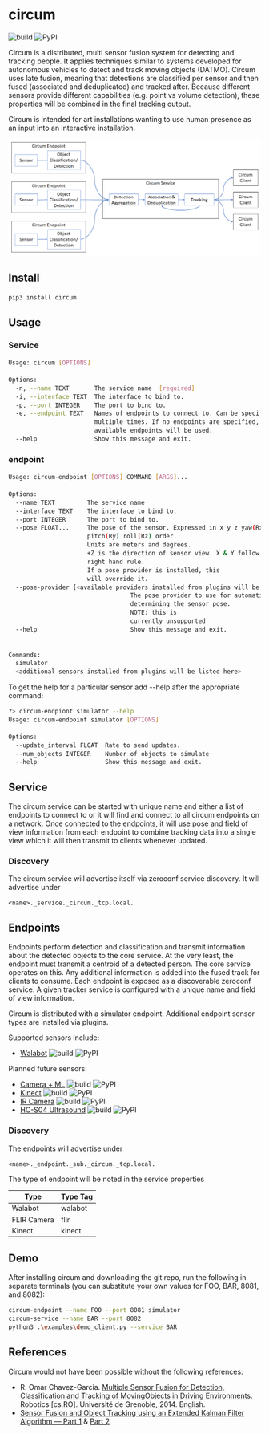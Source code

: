 # circum

![build](https://travis-ci.com/LumineerLabs/circum.svg?branch=master) ![PyPI](https://img.shields.io/pypi/v/circum)

Circum is a distributed, multi sensor fusion system for detecting and tracking people. It applies techniques similar to systems developed for autonomous vehicles to detect and track moving objects (DATMO). Circum uses late fusion, meaning that detections are classified per sensor and then fused (associated and deduplicated) and tracked after. Because different sensors provide different capabilities (e.g. point vs volume detection), these properties will be combined in the final tracking output.

Circum is intended for art installations wanting to use human presence as an input into an interactive installation.

![architecture block diagram](./docs/architecture_block.png)

## Install

```bash
pip3 install circum
```

## Usage

### Service

```bash
Usage: circum [OPTIONS]

Options:
  -n, --name TEXT       The service name  [required]
  -i, --interface TEXT  The interface to bind to.
  -p, --port INTEGER    The port to bind to.
  -e, --endpoint TEXT   Names of endpoints to connect to. Can be specified
                        multiple times. If no endpoints are specified, all
                        available endpoints will be used.
  --help                Show this message and exit.
```

### endpoint

```bash
Usage: circum-endpoint [OPTIONS] COMMAND [ARGS]...

Options:
  --name TEXT         The service name
  --interface TEXT    The interface to bind to.
  --port INTEGER      The port to bind to.
  --pose FLOAT...     The pose of the sensor. Expressed in x y z yaw(Rx)
                      pitch(Ry) roll(Rz) order.
                      Units are meters and degrees.
                      +Z is the direction of sensor view. X & Y follow the
                      right hand rule.
                      If a pose provider is installed, this
                      will override it.
  --pose-provider [<available providers installed from plugins will be listed here>]
                                  The pose provider to use for automatically
                                  determining the sensor pose.
                                  NOTE: this is
                                  currently unsupported
  --help                          Show this message and exit.


Commands:
  simulator
  <additional sensors installed from plugins will be listed here>
```

To get the help for a particular sensor add --help after the appropriate command:
```bash
?> circum-endpiont simulator --help
Usage: circum-endpoint simulator [OPTIONS]

Options:
  --update_interval FLOAT  Rate to send updates.
  --num_objects INTEGER    Number of objects to simulate
  --help                   Show this message and exit.
```

## Service

The circum service can be started with unique name and either a list of endpoints to connect to or it will find and connect to all circum endpoints on a network. Once connected to the endpoints, it will use pose and field of view information from each endpoint to combine tracking data into a single view which it will then transmit to clients whenever updated.

### Discovery

The circum service will advertise itself via zeroconf service discovery. It will advertise under

```console
<name>._service._circum._tcp.local.
```

## Endpoints

Endpoints perform detection and classification and transmit information about the detected objects to the core service.
At the very least, the endpoint must transmit a centroid of a detected person. The core service operates on this. Any
additional information is added into the fused track for clients to consume. Each endpoint is exposed as a discoverable
zeroconf service. A given tracker service is configured with a unique name and field of view information.

Circum is distributed with a simulator endpoint. Additional endpoint sensor types are installed via plugins.

Supported sensors include:

* [Walabot](https://github.com/LumineerLabs/circum-walabot) ![build](https://travis-ci.com/LumineerLabs/circum-walabot.svg?branch=master) ![PyPI](https://img.shields.io/pypi/v/circum-walabot)

Planned future sensors:

* [Camera + ML](https://github.com/LumineerLabs/circum-cam) ![build](https://travis-ci.com/LumineerLabs/circum-cam.svg?branch=master) ![PyPI](https://img.shields.io/pypi/v/circum-cam)
* [Kinect](https://github.com/LumineerLabs/circum-kinect) ![build](https://travis-ci.com/LumineerLabs/circum-kinect.svg?branch=master) ![PyPI](https://img.shields.io/pypi/v/circum-kinect)
* [IR Camera](https://github.com/LumineerLabs/circum-ir) ![build](https://travis-ci.com/LumineerLabs/circum-ir.svg?branch=master) ![PyPI](https://img.shields.io/pypi/v/circum-ir)
* [HC-S04 Ultrasound](https://github.com/LumineerLabs/circum-hc-sr04) ![build](https://travis-ci.com/LumineerLabs/circum-hc-sr04.svg?branch=master) ![PyPI](https://img.shields.io/pypi/v/circum-hc-sr04)

### Discovery

The endpoints will advertise under

```console
<name>._endpoint._sub._circum._tcp.local.
```

The type of endpoint will be noted in the service properties

|    Type     | Type Tag |
|-------------|----------|
| Walabot     |  walabot |
| FLIR Camera |  flir    |
| Kinect      |  kinect  |

## Demo

After installing circum and downloading the git repo, run the following in separate terminals (you can substitute your own values for FOO, BAR, 8081, and 8082):

```bash
circum-endpoint --name FOO --port 8081 simulator
circum-service --name BAR --port 8082
python3 .\examples\demo_client.py --service BAR
```

## References

Circum would not have been possible without the following references:

* R. Omar Chavez-Garcia. [Multiple Sensor Fusion for Detection, Classification and Tracking of MovingObjects in Driving Environments.](https://icave2.cse.buffalo.edu/resources/sensor-modeling/sensor%20fusion.pdf) Robotics \[cs.RO\]. Université de Grenoble, 2014. English. <tel-01082021>
* [Sensor Fusion and Object Tracking using an Extended Kalman Filter Algorithm — Part 1](https://medium.com/@mithi/object-tracking-and-fusing-sensor-measurements-using-the-extended-kalman-filter-algorithm-part-1-f2158ef1e4f0) & [Part 2](https://medium.com/@mithi/sensor-fusion-and-object-tracking-using-an-extended-kalman-filter-algorithm-part-2-cd20801fbeff)